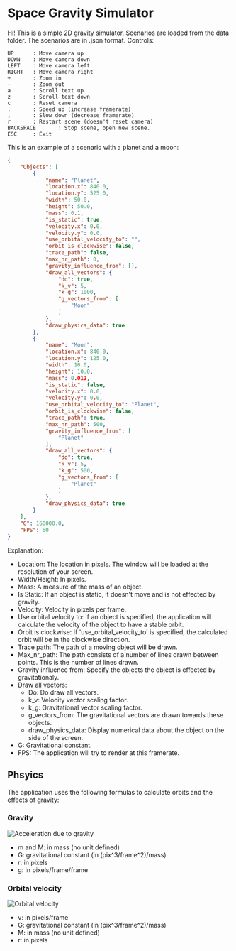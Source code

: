 # Space Gravity Simulator
Hi! This is a simple 2D gravity simulator. Scenarios are loaded from the data folder. The scenarios are in .json format. Controls:
```
UP      : Move camera up
DOWN    : Move camera down
LEFT    : Move camera left
RIGHT   : Move camera right
+       : Zoom in
-       : Zoom out
a       : Scroll text up
z       : Scroll text down
c       : Reset camera
.       : Speed up (increase framerate)
,       : Slow down (decrease framerate)
r       : Restart scene (doesn't reset camera)
BACKSPACE       : Stop scene, open new scene.
ESC     : Exit
```
This is an example of a scenario with a planet and a moon:
```json
{
    "Objects": [
        {
            "name": "Planet",
            "location.x": 840.0,
            "location.y": 525.0,
            "width": 50.0,
            "height": 50.0,
            "mass": 0.1,
            "is_static": true,
            "velocity.x": 0.0,
            "velocity.y": 0.0,
            "use_orbital_velocity_to": "",
            "orbit_is_clockwise": false,
            "trace_path": false,
            "max_nr_path": 0,
            "gravity_influence_from": [],
            "draw_all_vectors": {
                "do": true,
                "k_v": 5,
                "k_g": 1000,
                "g_vectors_from": [
                    "Moon"
                ]
            },
            "draw_physics_data": true
        },
        {
            "name": "Moon",
            "location.x": 840.0,
            "location.y": 125.0,
            "width": 10.0,
            "height": 10.0,
            "mass": 0.012,
            "is_static": false,
            "velocity.x": 0.0,
            "velocity.y": 0.0,
            "use_orbital_velocity_to": "Planet",
            "orbit_is_clockwise": false,
            "trace_path": true,
            "max_nr_path": 500,
            "gravity_influence_from": [
                "Planet"
            ],
            "draw_all_vectors": {
                "do": true,
                "k_v": 5,
                "k_g": 500,
                "g_vectors_from": [
                    "Planet"
                ]
            },
            "draw_physics_data": true
        }
    ],
    "G": 160000.0,
    "FPS": 60
}
```
Explanation:
* Location: The location in pixels. The window will be loaded at the resolution of your screen.
* Width/Height: In pixels.
* Mass: A measure of the mass of an object.
* Is Static: If an object is static, it doesn't move and is not effected by gravity.
* Velocity: Velocity in pixels per frame.
* Use orbital velocity to: If an object is specified, the application will calculate the velocity of the object to have a stable orbit.
* Orbit is clockwise: If 'use_orbital_velocity_to' is specified, the calculated orbit will be in the clockwise direction.
* Trace path: The path of a moving object will be drawn.
* Max_nr_path: The path consists of a number of lines drawn between points. This is the number of lines drawn.
* Gravity influence from: Specify the objects the object is effected by gravitationaly.
* Draw all vectors:
  - Do: Do draw all vectors.
  - k_v: Velocity vector scaling factor.
  - k_g: Gravitational vector scaling factor.
  - g_vectors_from: The gravitational vectors are drawn towards these objects.
  - draw_physics_data: Display numerical data about the object on the side of the screen.
* G: Gravitational constant.
* FPS: The application will try to render at this framerate.

## Phsyics
The application uses the following formulas to calculate orbits and the effects of gravity:
### Gravity
![Acceleration due to gravity](https://latex.codecogs.com/gif.latex?\newline&space;F&space;=&space;\frac{m*M}{r^2}\newline&space;ma&space;=&space;\frac{m*M}{r^2}\newline&space;a&space;=&space;\frac{m*M}{r^2}\div&space;m\newline&space;g&space;=&space;\frac{m*M}{r^2}\div&space;m)

* m and M:  in mass (no unit defined)
* G:        gravitational constant (in (pix^3/frame^2)/mass)
* r:        in pixels
* g:        in pixels/frame/frame
### Orbital velocity
![Orbital velocity](https://latex.codecogs.com/gif.latex?\newline&space;v&space;=&space;\sqrt{G*\frac{M}{r}})

* v:        in pixels/frame
* G:        gravitational constant (in (pix^3/frame^2)/mass)
* M:        in mass (no unit defined)
* r:        in pixels
